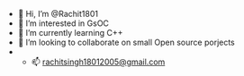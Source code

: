 - 👋 Hi, I’m @Rachit1801
- 👀 I’m interested in GsOC
- 🌱 I’m currently learning C++
- 💞️ I’m looking to collaborate on small Open source porjects
- - 📫 rachitsingh18012005@gmail.com

<!---
Rachit1801/Rachit1801 is a ✨ special ✨ repository because its `README.md` (this file) appears on your GitHub profile.
You can click the Preview link to take a look at your changes.
--->
